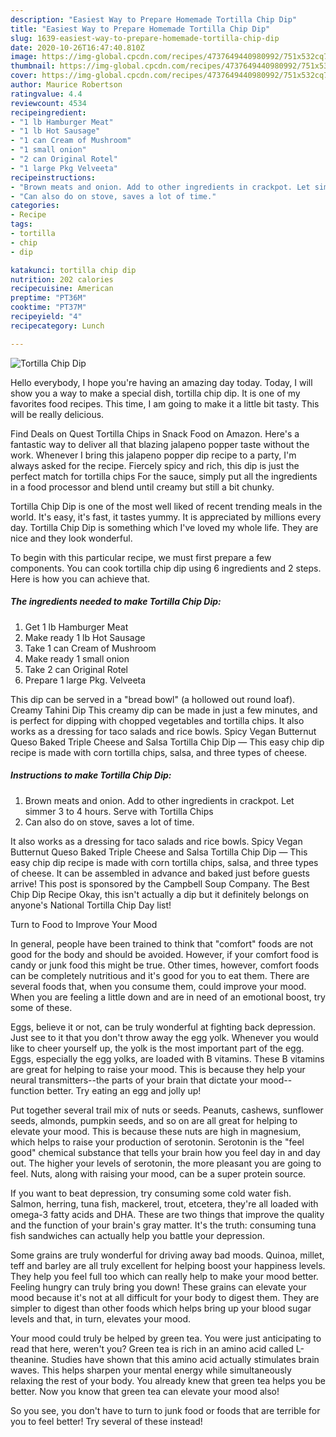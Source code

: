 ```yaml
---
description: "Easiest Way to Prepare Homemade Tortilla Chip Dip"
title: "Easiest Way to Prepare Homemade Tortilla Chip Dip"
slug: 1639-easiest-way-to-prepare-homemade-tortilla-chip-dip
date: 2020-10-26T16:47:40.810Z
image: https://img-global.cpcdn.com/recipes/4737649440980992/751x532cq70/tortilla-chip-dip-recipe-main-photo.jpg
thumbnail: https://img-global.cpcdn.com/recipes/4737649440980992/751x532cq70/tortilla-chip-dip-recipe-main-photo.jpg
cover: https://img-global.cpcdn.com/recipes/4737649440980992/751x532cq70/tortilla-chip-dip-recipe-main-photo.jpg
author: Maurice Robertson
ratingvalue: 4.4
reviewcount: 4534
recipeingredient:
- "1 lb Hamburger Meat"
- "1 lb Hot Sausage"
- "1 can Cream of Mushroom"
- "1 small onion"
- "2 can Original Rotel"
- "1 large Pkg Velveeta"
recipeinstructions:
- "Brown meats and onion. Add to other ingredients in crackpot. Let simmer 3 to 4 hours. Serve with Tortilla Chips"
- "Can also do on stove, saves a lot of time."
categories:
- Recipe
tags:
- tortilla
- chip
- dip

katakunci: tortilla chip dip 
nutrition: 202 calories
recipecuisine: American
preptime: "PT36M"
cooktime: "PT37M"
recipeyield: "4"
recipecategory: Lunch

---
```



![Tortilla Chip Dip](https://img-global.cpcdn.com/recipes/4737649440980992/751x532cq70/tortilla-chip-dip-recipe-main-photo.jpg)

Hello everybody, I hope you're having an amazing day today. Today, I will show you a way to make a special dish, tortilla chip dip. It is one of my favorites food recipes. This time, I am going to make it a little bit tasty. This will be really delicious.

Find Deals on Quest Tortilla Chips in Snack Food on Amazon. Here&#39;s a fantastic way to deliver all that blazing jalapeno popper taste without the work. Whenever I bring this jalapeno popper dip recipe to a party, I&#39;m always asked for the recipe. Fiercely spicy and rich, this dip is just the perfect match for tortilla chips For the sauce, simply put all the ingredients in a food processor and blend until creamy but still a bit chunky.

Tortilla Chip Dip is one of the most well liked of recent trending meals in the world. It's easy, it's fast, it tastes yummy. It is appreciated by millions every day. Tortilla Chip Dip is something which I've loved my whole life. They are nice and they look wonderful.


To begin with this particular recipe, we must first prepare a few components. You can cook tortilla chip dip using 6 ingredients and 2 steps. Here is how you can achieve that.

<!--inarticleads1-->

##### The ingredients needed to make Tortilla Chip Dip:

1. Get 1 lb Hamburger Meat
1. Make ready 1 lb Hot Sausage
1. Take 1 can Cream of Mushroom
1. Make ready 1 small onion
1. Take 2 can Original Rotel
1. Prepare 1 large Pkg. Velveeta


This dip can be served in a &#34;bread bowl&#34; (a hollowed out round loaf). Creamy Tahini Dip This creamy dip can be made in just a few minutes, and is perfect for dipping with chopped vegetables and tortilla chips. It also works as a dressing for taco salads and rice bowls. Spicy Vegan Butternut Queso Baked Triple Cheese and Salsa Tortilla Chip Dip — This easy chip dip recipe is made with corn tortilla chips, salsa, and three types of cheese. 

<!--inarticleads2-->

##### Instructions to make Tortilla Chip Dip:

1. Brown meats and onion. Add to other ingredients in crackpot. Let simmer 3 to 4 hours. Serve with Tortilla Chips
1. Can also do on stove, saves a lot of time.


It also works as a dressing for taco salads and rice bowls. Spicy Vegan Butternut Queso Baked Triple Cheese and Salsa Tortilla Chip Dip — This easy chip dip recipe is made with corn tortilla chips, salsa, and three types of cheese. It can be assembled in advance and baked just before guests arrive! This post is sponsored by the Campbell Soup Company. The Best Chip Dip Recipe Okay, this isn&#39;t actually a dip but it definitely belongs on anyone&#39;s National Tortilla Chip Day list! 

Turn to Food to Improve Your Mood


In general, people have been trained to think that "comfort" foods are not good for the body and should be avoided. However, if your comfort food is candy or junk food this might be true. Other times, however, comfort foods can be completely nutritious and it's good for you to eat them. There are several foods that, when you consume them, could improve your mood. When you are feeling a little down and are in need of an emotional boost, try some of these.

Eggs, believe it or not, can be truly wonderful at fighting back depression. Just see to it that you don't throw away the egg yolk. Whenever you would like to cheer yourself up, the yolk is the most important part of the egg. Eggs, especially the egg yolks, are loaded with B vitamins. These B vitamins are great for helping to raise your mood. This is because they help your neural transmitters--the parts of your brain that dictate your mood--function better. Try eating an egg and jolly up!

Put together several trail mix of nuts or seeds. Peanuts, cashews, sunflower seeds, almonds, pumpkin seeds, and so on are all great for helping to elevate your mood. This is because these nuts are high in magnesium, which helps to raise your production of serotonin. Serotonin is the "feel good" chemical substance that tells your brain how you feel day in and day out. The higher your levels of serotonin, the more pleasant you are going to feel. Nuts, along with raising your mood, can be a super protein source.

If you want to beat depression, try consuming some cold water fish. Salmon, herring, tuna fish, mackerel, trout, etcetera, they're all loaded with omega-3 fatty acids and DHA. These are two things that improve the quality and the function of your brain's gray matter. It's the truth: consuming tuna fish sandwiches can actually help you battle your depression. 

Some grains are truly wonderful for driving away bad moods. Quinoa, millet, teff and barley are all truly excellent for helping boost your happiness levels. They help you feel full too which can really help to make your mood better. Feeling hungry can truly bring you down! These grains can elevate your mood because it's not at all difficult for your body to digest them. They are simpler to digest than other foods which helps bring up your blood sugar levels and that, in turn, elevates your mood.

Your mood could truly be helped by green tea. You were just anticipating to read that here, weren't you? Green tea is rich in an amino acid called L-theanine. Studies have shown that this amino acid actually stimulates brain waves. This helps sharpen your mental energy while simultaneously relaxing the rest of your body. You already knew that green tea helps you be better. Now you know that green tea can elevate your mood also!

So you see, you don't have to turn to junk food or foods that are terrible for you to feel better! Try several of these instead!

